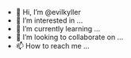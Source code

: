 - 👋 Hi, I’m @evilkyller
- 👀 I’m interested in ...
- 🌱 I’m currently learning ...
- 💞️ I’m looking to collaborate on ...
- 📫 How to reach me ...

<!---
evilkyller/evilkyller is a ✨ special ✨ repository because its `README.md` (this file) appears on your GitHub profile.
You can click the Preview link to take a look at your changes.
--->

